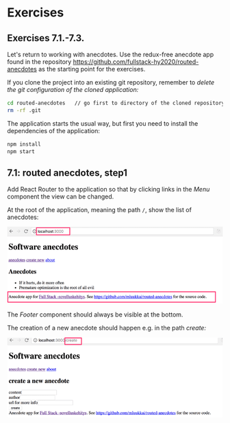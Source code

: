 # Exercises

## Exercises 7.1.-7.3.

Let's return to working with anecdotes. Use the redux-free anecdote app found in the repository https://github.com/fullstack-hy2020/routed-anecdotes as the starting point for the exercises.

If you clone the project into an existing git repository, remember to _delete the git configuration of the cloned application:_

```bash
cd routed-anecdotes   // go first to directory of the cloned repository
rm -rf .git
```

The application starts the usual way, but first you need to install the dependencies of the application:

```bash
npm install
npm start
```

## 7.1: routed anecdotes, step1

Add React Router to the application so that by clicking links in the _Menu_ component the view can be changed.

At the root of the application, meaning the path `/`, show the list of anecdotes:

![Home page](./readmeimg/40.png)

The _Footer_ component should always be visible at the bottom.

The creation of a new anecdote should happen e.g. in the path _create:_

![Create page](./readmeimg/41.png)
